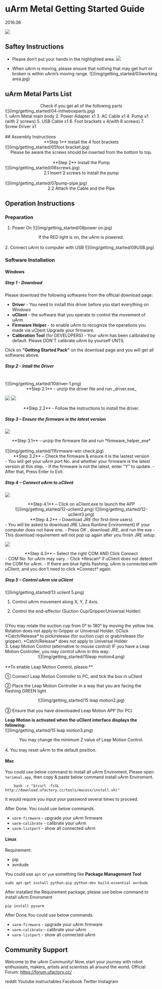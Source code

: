 # uArm Metal Getting Started Guide #

2016.06

![](img/getting_started/01-cover.jpg)


## Saftey Instructions ##

- Please don’t put your hands in the highlighted area.
![](img/getting_started/02safety.jpg)

- When uArm is moving, please ensure that nothing that may get hurt or broken is within uArm’s moving range.
![](img/getting_started/03working area.jpg)

## uArm Metal Parts List ##

<center>Check if you get all of the following parts</center>
![](img/getting_started/04-intheboxparts.jpg)  
<br>
1. uArm Metal main body  
2. Power Adapter x1  
3. AC Cable x1  
4. Pump x1 (with 2 screws)   
5. USB Cable x1  
6. Foot brackets x 4(with 8 screws)  
7. Screw Driver x1
<br>
<br>
## Assembly Instructions
<br>
<center>**Step 1** Install the 4 foot brackets</center>
![](img/getting_started/05foot bracket.jpg)
<center>Please be aware the screws should be inserted from the bottom to top.</center>
<br>
<center>**Step 2** Install the Pump</center>
![](img/getting_started/06screws.jpg)  
<center>2.1 Insert 2 screws to install the pump</center>
<br>
![](img/getting_started/07pump-pipe.jpg)
<center>2.2 Attach the Cable and the Pipe</center>

## Operation Instructions
### Preparation
1. Power On
![](img/getting_started/08power on.jpg)
<center>If the RED light is on, the uArm is powered.</center>
<br>
2. Connect uArm to computer with USB
![](img/getting_started/09USB.jpg)

### Software Installation

#### Windows

##### Step 1 - Download

Please download the following softwares from the official download page:  

- **Driver** - You need to install this driver before you start everything on Windows
- **uClient** - the software that you operate to control the movement of uArm
- **Firmware Helper** - to enable uArm to recognize the operations you made via uClient
    Upgrade your firmware.
- **Calibration Tool** (for DEVELOPERS) - Your uArm has been calibrated by default. Please DON'T calibrate uArm by yourself UNTIL

Click on **"Getting Started Pack"** on the download page and you will get all softwares above.

##### Step 2 - Intall the Driver  
<br>
![](img/getting_started/10driver-1.png)
<center>**Step 2.1** - unzip the driver file and run _driver.exe_</center>

![](img/getting_started/10driver-2.png)
![](img/getting_started/10driver-3.png)  

<center>**Step 2.2** - Follow the instructions to install the driver.</center>


##### Step 3 – Ensure the firmware is the latest version

![](img/getting_started/11firmware-1.png)
<center>**Step 3.1** – unzip the firmware file and run *firmware_helper_exe*</center>
<br>
![](img/getting_started/11firmware-win check.jpg)
<center>**Step 3.2** – Check the firmware & ensure it is the lastest version</center>
- You will get your uArm port No. and whether your firmware is the latest version at this step.
- If the firmware is not the latest, enter "Y" to update.
- After that, Press Enter to Exit.

##### Step 4 – Connect uArm to uClient

![](img/getting_started/12-uclient1.png)
<center>**Step 4.1** – Click on uClient.exe to launch the APP</center>

<center>
![](img/getting_started/12-uclient2.png)
![](img/getting_started/12-uclient3.png)
</center>

<center>**Step 4.2** – Download JRE (for first-time users)</center>  
- You will be asked to download JRE (Java Runtime Environment) IF your computer does not
have one.
- Press OK , download JRE, and run the exe
- This download requirement will not pop up again after you finish JRE setup.

![](img/getting_started/12-uclient4.png)
<center>**Step 4.3** – Select the right COM AND Click Connect</center>
- COM No. for uArm may vary.
- Click *Rescan* if uClient does not detect the COM for uArm.
- If there are blue lights flashing, uArm is connected with uClient, and you don’t need to click
*Connect* again.

##### Step 5 – Control uArm via uClient
![](img/getting_started/13 uclient 5.png)
1. Control uArm movement along X, Y, Z Axis.

2. Control the end-effector (Suction Cup/Gripper/Universal Holder)
<br>
()You may rotate the suction cup from 0° to 180° by moving the yellow line. Rotation does not
apply to Gripper or Universal Holder.
()Click *Catch/Release* to pick/release (for suction cup) or grab/release (for gripper).
*Catch/Release* does not apply to Universal Holder
<br>
3. Leap Motion Control (alternative to mouse control)
IF you have a Leap Motion Controller, you may control uArm in this way.
<center>![](img/getting_started/15leap motion4.png)</center>
<br>
**To enable Leap Motion Control, please:**  

① Connect Leap Motion Controller to PC, and tick the box in uClient  

② Place the Leap Motion Controller in a way that you are facing the flashing GREEN light
<center>![](img/getting_started/15 leap motion2.jpg)</center>
<br>
③ Ensure that you have downloaded Leap Motion APP (for PC)

**Leap Motion is activated when the uClient interface displays the following:**  
![](img/getting_started/15 leap motion3.png)
<center>You may change the minimum Z value of Leap Motion Control.</center>
<br>
4. You may reset uArm to the default position.

#### Mac

You could use below command to install all uArm Enviroment, Please open `terimnal.app`, then copy & paste below command install uArm Enviroment.

```
    bash -c "$(curl -fsSL http://download.ufactory.cc/tools/macosx/install.sh)"
```

It would require you input your password several times to proceed.

After Done.
You could use below commands.  
- `uarm-firmware` - upgrade your uArm firmware  
- `uarm-calibrate` - calibrate your uArm  
- `uarm-listport` - show all connected uArm  


#### Linux

Requirement:  
- pip  
- avrdude  

You could use `apt` or `yum` something like **Package Management Tool**

```
sudo apt-get install python-pip python-dev build-essential avrdude
```

After installed the Requirement package, please use below command to install uArm Enviroment

```
pip install pyuarm
```

After Done.You could use below commands.  
- `uarm-firmware` - upgrade your uArm firmware  
- `uarm-calibrate` - calibrate your uArm  
- `uarm-listport` - show all connected uArm  


## Community Support
Welcome to the uArm Community!
Now, start your journey with robot enthusiasts, makers, artists and scientists all around the world.
Official Forum: https://forum.ufactory.cc/

reddit
Youtube
instructables
Facebook
Twitter
Instagram
